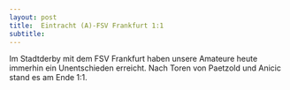 ```yaml
---
layout: post
title:  Eintracht (A)-FSV Frankfurt 1:1
subtitle:  
---
```


Im Stadtderby mit dem FSV Frankfurt haben unsere Amateure heute immerhin ein Unentschieden erreicht. Nach Toren von Paetzold und Anicic stand es am Ende 1:1.


